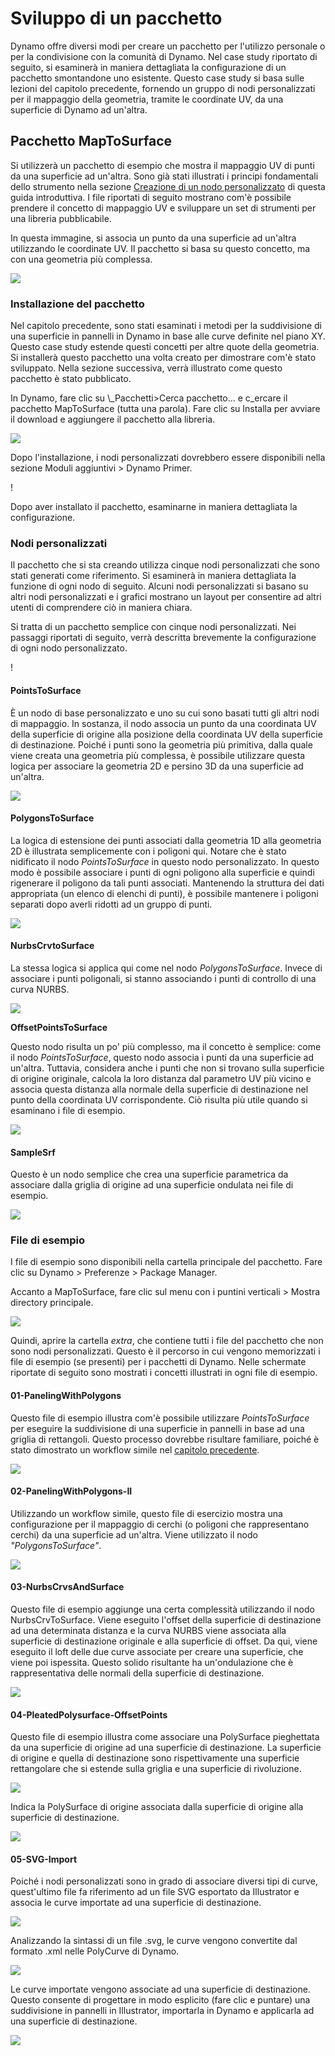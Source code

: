 # Sviluppo di un pacchetto

Dynamo offre diversi modi per creare un pacchetto per l'utilizzo personale o per la condivisione con la comunità di Dynamo. Nel case study riportato di seguito, si esaminerà in maniera dettagliata la configurazione di un pacchetto smontandone uno esistente. Questo case study si basa sulle lezioni del capitolo precedente, fornendo un gruppo di nodi personalizzati per il mappaggio della geometria, tramite le coordinate UV, da una superficie di Dynamo ad un'altra.

## Pacchetto MapToSurface

Si utilizzerà un pacchetto di esempio che mostra il mappaggio UV di punti da una superficie ad un'altra. Sono già stati illustrati i principi fondamentali dello strumento nella sezione [Creazione di un nodo personalizzato](../10\_custom-nodes/10-2\_creating.md) di questa guida introduttiva. I file riportati di seguito mostrano com'è possibile prendere il concetto di mappaggio UV e sviluppare un set di strumenti per una libreria pubblicabile.

In questa immagine, si associa un punto da una superficie ad un'altra utilizzando le coordinate UV. Il pacchetto si basa su questo concetto, ma con una geometria più complessa.

![](../images/6-2/3/uvMap.jpg)

### Installazione del pacchetto

Nel capitolo precedente, sono stati esaminati i metodi per la suddivisione di una superficie in pannelli in Dynamo in base alle curve definite nel piano XY. Questo case study estende questi concetti per altre quote della geometria. Si installerà questo pacchetto una volta creato per dimostrare com'è stato sviluppato. Nella sezione successiva, verrà illustrato come questo pacchetto è stato pubblicato.

In Dynamo, fare clic su \\_Pacchetti>Cerca pacchetto... e c_ercare il pacchetto MapToSurface (tutta una parola). Fare clic su Installa per avviare il download e aggiungere il pacchetto alla libreria.

![](../images/6-2/3/developpackage-installpackage01.jpg)

Dopo l'installazione, i nodi personalizzati dovrebbero essere disponibili nella sezione Moduli aggiuntivi > Dynamo Primer.

\![](<../images/6-2/3/develop package - install package 02 (1) (1).jpg>)

Dopo aver installato il pacchetto, esaminarne in maniera dettagliata la configurazione.

### Nodi personalizzati

Il pacchetto che si sta creando utilizza cinque nodi personalizzati che sono stati generati come riferimento. Si esaminerà in maniera dettagliata la funzione di ogni nodo di seguito. Alcuni nodi personalizzati si basano su altri nodi personalizzati e i grafici mostrano un layout per consentire ad altri utenti di comprendere ciò in maniera chiara.

Si tratta di un pacchetto semplice con cinque nodi personalizzati. Nei passaggi riportati di seguito, verrà descritta brevemente la configurazione di ogni nodo personalizzato.

\![](<../images/6-2/3/develop package - custom nodes 01 (1) (3).jpg>)

#### **PointsToSurface**

È un nodo di base personalizzato e uno su cui sono basati tutti gli altri nodi di mappaggio. In sostanza, il nodo associa un punto da una coordinata UV della superficie di origine alla posizione della coordinata UV della superficie di destinazione. Poiché i punti sono la geometria più primitiva, dalla quale viene creata una geometria più complessa, è possibile utilizzare questa logica per associare la geometria 2D e persino 3D da una superficie ad un'altra.

![](../images/6-2/3/developpackage-pointToSurface.jpg)

#### **PolygonsToSurface**

La logica di estensione dei punti associati dalla geometria 1D alla geometria 2D è illustrata semplicemente con i poligoni qui. Notare che è stato nidificato il nodo _PointsToSurface_ in questo nodo personalizzato. In questo modo è possibile associare i punti di ogni poligono alla superficie e quindi rigenerare il poligono da tali punti associati. Mantenendo la struttura dei dati appropriata (un elenco di elenchi di punti), è possibile mantenere i poligoni separati dopo averli ridotti ad un gruppo di punti.

![](../images/6-2/3/developpackage-polygonsToSurface.jpg)

#### **NurbsCrvtoSurface**

La stessa logica si applica qui come nel nodo _PolygonsToSurface_. Invece di associare i punti poligonali, si stanno associando i punti di controllo di una curva NURBS.

![](../images/6-2/3/developpackage-nurbsCrvtoSurface.jpg)

**OffsetPointsToSurface**

Questo nodo risulta un po' più complesso, ma il concetto è semplice: come il nodo _PointsToSurface_, questo nodo associa i punti da una superficie ad un'altra. Tuttavia, considera anche i punti che non si trovano sulla superficie di origine originale, calcola la loro distanza dal parametro UV più vicino e associa questa distanza alla normale della superficie di destinazione nel punto della coordinata UV corrispondente. Ciò risulta più utile quando si esaminano i file di esempio.

![](../images/6-2/3/developpackage-OffsetPointsToSurface.jpg)

#### **SampleSrf**

Questo è un nodo semplice che crea una superficie parametrica da associare dalla griglia di origine ad una superficie ondulata nei file di esempio.

![](../images/6-2/3/developpackage-sampleSrf.jpg)

### File di esempio

I file di esempio sono disponibili nella cartella principale del pacchetto. Fare clic su Dynamo > Preferenze > Package Manager.

Accanto a MapToSurface, fare clic sul menu con i puntini verticali > Mostra directory principale.

![](../images/6-2/3/developpackage-examplefiles01.jpg)

Quindi, aprire la cartella _extra_, che contiene tutti i file del pacchetto che non sono nodi personalizzati. Questo è il percorso in cui vengono memorizzati i file di esempio (se presenti) per i pacchetti di Dynamo. Nelle schermate riportate di seguito sono mostrati i concetti illustrati in ogni file di esempio.

#### **01-PanelingWithPolygons**

Questo file di esempio illustra com'è possibile utilizzare _PointsToSurface_ per eseguire la suddivisione di una superficie in pannelli in base ad una griglia di rettangoli. Questo processo dovrebbe risultare familiare, poiché è stato dimostrato un workflow simile nel [capitolo precedente](../10\_custom-nodes/10-2\_creating.md).

![](../images/6-2/3/developpackage-samplefile01.jpg)

#### **02-PanelingWithPolygons-II**

Utilizzando un workflow simile, questo file di esercizio mostra una configurazione per il mappaggio di cerchi (o poligoni che rappresentano cerchi) da una superficie ad un'altra. Viene utilizzato il nodo _"PolygonsToSurface"_.

![](../images/6-2/3/developpackage-samplefile02.jpg)

#### **03-NurbsCrvsAndSurface**

Questo file di esempio aggiunge una certa complessità utilizzando il nodo NurbsCrvToSurface. Viene eseguito l'offset della superficie di destinazione ad una determinata distanza e la curva NURBS viene associata alla superficie di destinazione originale e alla superficie di offset. Da qui, viene eseguito il loft delle due curve associate per creare una superficie, che viene poi ispessita. Questo solido risultante ha un'ondulazione che è rappresentativa delle normali della superficie di destinazione.

![](../images/6-2/3/developpackage-samplefile03.jpg)

#### **04-PleatedPolysurface-OffsetPoints**

Questo file di esempio illustra come associare una PolySurface pieghettata da una superficie di origine ad una superficie di destinazione. La superficie di origine e quella di destinazione sono rispettivamente una superficie rettangolare che si estende sulla griglia e una superficie di rivoluzione.

![](../images/6-2/3/developpackage-samplefile04a.jpg)

Indica la PolySurface di origine associata dalla superficie di origine alla superficie di destinazione.

![](../images/6-2/3/developpackage-samplefile04b.jpg)

#### **05-SVG-Import**

Poiché i nodi personalizzati sono in grado di associare diversi tipi di curve, quest'ultimo file fa riferimento ad un file SVG esportato da Illustrator e associa le curve importate ad una superficie di destinazione.

![](../images/6-2/3/developpackage-samplefile05a.jpg)

Analizzando la sintassi di un file .svg, le curve vengono convertite dal formato .xml nelle PolyCurve di Dynamo.

![](../images/6-2/3/developpackage-samplefile05b.jpg)

Le curve importate vengono associate ad una superficie di destinazione. Questo consente di progettare in modo esplicito (fare clic e puntare) una suddivisione in pannelli in Illustrator, importarla in Dynamo e applicarla ad una superficie di destinazione.

![](../images/6-2/3/developpackage-samplefile05c.jpg)
